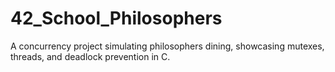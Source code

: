 # 42_School_Philosophers
A concurrency project simulating philosophers dining, showcasing mutexes, threads, and deadlock prevention in C.
